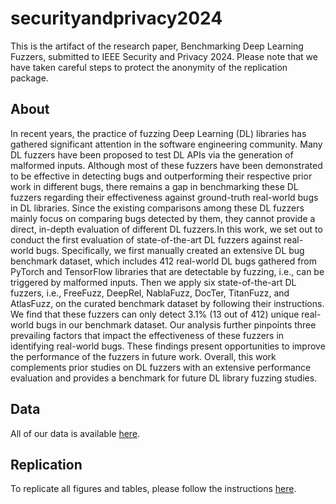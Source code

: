 # securityandprivacy2024

This is the artifact of the research paper, Benchmarking Deep Learning Fuzzers, submitted to IEEE Security and Privacy 2024. Please note that we have taken careful steps to protect the anonymity of the replication package.

## About

In recent years, the practice of fuzzing Deep Learning (DL) libraries has gathered significant attention in the software engineering community. Many DL fuzzers have been proposed to test DL APIs via the generation of malformed inputs. Although most of these fuzzers have been demonstrated to be effective in detecting bugs and outperforming their respective prior work in different bugs, there remains a gap in benchmarking these DL fuzzers regarding their effectiveness against ground-truth real-world bugs in DL libraries. Since the existing comparisons among these DL fuzzers mainly focus on comparing bugs detected by them, they cannot provide a direct, in-depth evaluation of different DL fuzzers.In this work, we set out to conduct the first evaluation of state-of-the-art DL fuzzers against real-world bugs. Specifically, we first manually created an extensive DL bug benchmark dataset, which includes 412 real-world DL bugs gathered from PyTorch and TensorFlow libraries that are detectable by fuzzing, i.e., can be triggered by malformed inputs. Then we apply six state-of-the-art DL fuzzers, i.e., FreeFuzz, DeepRel, NablaFuzz, DocTer, TitanFuzz, and AtlasFuzz, on the curated benchmark dataset by following their instructions. We find that these fuzzers can only detect 3.1\% (13 out of 412) unique real-world bugs in our benchmark dataset. Our analysis further pinpoints three prevailing factors that impact the effectiveness of these fuzzers in identifying real-world bugs. These findings present opportunities to improve the performance of the fuzzers in future work. Overall, this work complements prior studies on DL fuzzers with an extensive performance evaluation and provides a benchmark for future DL library fuzzing studies.

## Data
All of our data is available [here](https://docs.google.com/spreadsheets/d/17g3ierEWEoJLqeeeLXZhJ1nBYjKxSY_aTG9B4D3xC98/edit?usp=sharing).

## Replication

To replicate all figures and tables, please follow the instructions [here](https://colab.research.google.com/drive/1TqiMSshyL3B86NHGMmjrwqEgTv3XbYym?usp=sharing).
